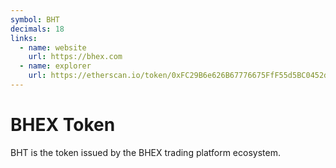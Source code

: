 ```yaml
---
symbol: BHT
decimals: 18
links:
  - name: website
    url: https://bhex.com
  - name: explorer
    url: https://etherscan.io/token/0xFC29B6e626B67776675FfF55d5BC0452d042F434
---
```


# BHEX Token

BHT is the token issued by the BHEX trading platform ecosystem.
